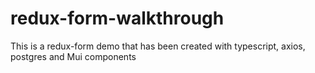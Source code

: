 # redux-form-walkthrough
This is a redux-form demo that has been created with typescript, axios, postgres and Mui components 
